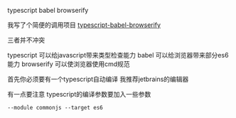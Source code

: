 typescript babel browserify

我写了个简便的调用项目 [typescript-babel-browserify](https://github.com/andypinet/typescript-babel-browserify)

三者并不冲突

typescript 可以给javascript带来类型检查能力
babel 可以给浏览器带来部分es6能力
browserify 可以使浏览器使用cmd规范

首先你必须要有一个typescript自动编译 我推荐jetbrains的编辑器

有一点要注意 typescript的编译参数要加入一些参数

```
--module commonjs --target es6
```
